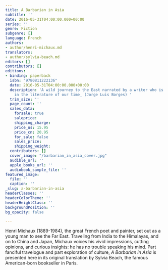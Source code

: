 ```yaml
---
title: A Barbarian in Asia
subtitle: ''
date: 2016-05-31T04:00:00.000+00:00
series: ''
genre: Fiction
subgenre: []
language: French
authors:
- author/henri-michaux.md
translators:
- author/sylvia-beach.md
editors: []
contributors: []
editions:
- binding: paperback
  isbn: "9780811222136"
  date: 2016-05-31T04:00:00.000+00:00
  description: 'A wild journey to the East narrated by a writer who is _without equal
    in the literature of our time_ (Jorge Luis Borges) '
  trim_size: ''
  page_count: ''
  sales_data:
    forsale: true
    saleprice: 
    shipping_charge: 
    price_us: 15.95
    price_cn: 20.95
    for_sale: false
    sales_price: 
    shipping_weight: 
  contributors: []
  cover_image: "/barbarian_in_asia_cover.jpg"
  audible_url: ''
  apple_books_url: ''
  audiobook_sample_file: ''
featured_image:
  file: ''
  caption: ''
_slug: a-barbarian-in-asia
headerClasses: ''
headerColorTheme: ''
headerHeightClass: ''
backgroundPosition: ''
bg_opacity: false

---
```

Henri Michaux (1889-1984), the great French poet and painter, set out as a young man to see the Far East. Traveling from India to the Himalayas, and on to China and Japan, Michaux voices his vivid impressions, cutting opinions, and curious insights: he has no trouble speaking his mind. Part fanciful travelogue and part exploration of culture, _A Barbarian in Asia_ is presented here in its original translation by Sylvia Beach, the famous American-born bookseller in Paris.